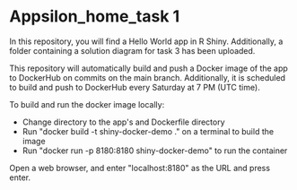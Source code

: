 # Appsilon_home_task 1

In this repository, you will find a Hello World app in R Shiny. 
Additionally, a folder containing a solution diagram for task 3 has been uploaded.

This repository will automatically build and push a Docker image of the app to DockerHub on commits on the main branch.
Additionally, it is scheduled to build and push to DockerHub every Saturday at 7 PM (UTC time).

To build and run the docker image locally:
- Change directory to the app's and Dockerfile directory
- Run "docker build -t shiny-docker-demo ." on a terminal to build the image
- Run "docker run -p 8180:8180 shiny-docker-demo" to run the container

Open a web browser, and enter "localhost:8180" as the URL and press enter.

